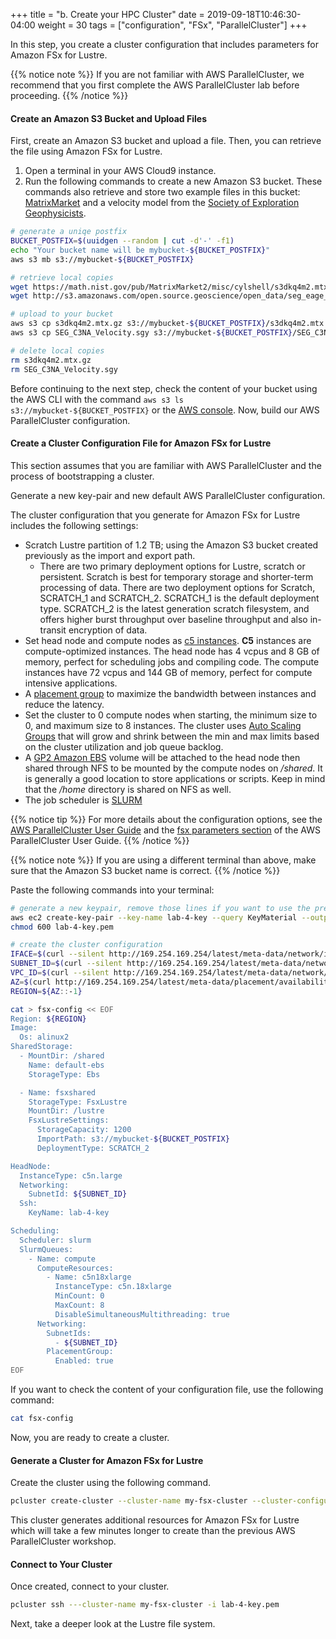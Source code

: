 +++
title = "b. Create your HPC Cluster"
date = 2019-09-18T10:46:30-04:00
weight = 30
tags = ["configuration", "FSx", "ParallelCluster"]
+++

In this step, you create a cluster configuration that includes parameters for Amazon FSx for Lustre.

{{% notice note %}}
If you are not familiar with AWS ParallelCluster, we recommend that you first complete the AWS ParallelCluster lab before proceeding.
{{% /notice %}}

#### Create an Amazon S3 Bucket and Upload Files

First, create an Amazon S3 bucket and upload a file. Then, you can retrieve the file using Amazon FSx for Lustre.

1. Open a terminal in your AWS Cloud9 instance.
2. Run the following commands to create a new Amazon S3 bucket. These commands also retrieve and store two example files in this bucket: [MatrixMarket](https://math.nist.gov/MatrixMarket/) and a velocity model from the [Society of Exploration Geophysicists](https://wiki.seg.org/wiki/SEG_C3_45_shot).

```bash
# generate a uniqe postfix
BUCKET_POSTFIX=$(uuidgen --random | cut -d'-' -f1)
echo "Your bucket name will be mybucket-${BUCKET_POSTFIX}"
aws s3 mb s3://mybucket-${BUCKET_POSTFIX}

# retrieve local copies
wget https://math.nist.gov/pub/MatrixMarket2/misc/cylshell/s3dkq4m2.mtx.gz
wget http://s3.amazonaws.com/open.source.geoscience/open_data/seg_eage_salt/SEG_C3NA_Velocity.sgy

# upload to your bucket
aws s3 cp s3dkq4m2.mtx.gz s3://mybucket-${BUCKET_POSTFIX}/s3dkq4m2.mtx.gz
aws s3 cp SEG_C3NA_Velocity.sgy s3://mybucket-${BUCKET_POSTFIX}/SEG_C3NA_Velocity.sgy

# delete local copies
rm s3dkq4m2.mtx.gz
rm SEG_C3NA_Velocity.sgy
```

Before continuing to the next step, check the content of your bucket using the AWS CLI with the command `aws s3 ls s3://mybucket-${BUCKET_POSTFIX}` or the [AWS console](https://s3.console.aws.amazon.com/s3/). Now, build our AWS ParallelCluster configuration.


#### Create a Cluster Configuration File for Amazon FSx for Lustre

This section assumes that you are familiar with AWS ParallelCluster and the process of bootstrapping a cluster.

Generate a new key-pair and new default AWS ParallelCluster configuration.

The cluster configuration that you generate for Amazon FSx for Lustre includes the following settings:

- Scratch Lustre partition of 1.2 TB; using the Amazon S3 bucket created previously as the import and export path.
  - There are two primary deployment options for Lustre, scratch or persistent. Scratch is best for temporary storage and shorter-term processing of data. There are two deployment options for Scratch, SCRATCH_1 and SCRATCH_2. SCRATCH_1 is the default deployment type. SCRATCH_2 is the latest generation scratch filesystem, and offers higher burst throughput over baseline throughput and also in-transit encryption of data.
- Set head node and compute nodes as [c5 instances](https://aws.amazon.com/ec2/instance-types/c5/). **C5** instances are compute-optimized instances. The head node has 4 vcpus and 8 GB of memory, perfect for scheduling jobs and compiling code. The compute instances have 72 vcpus and 144 GB of memory, perfect for compute intensive applications.
- A [placement group](https://docs.aws.amazon.com/AWSEC2/latest/UserGuide/placement-groups.html#placement-groups-cluster) to maximize the bandwidth between instances and reduce the latency.
- Set the cluster to 0 compute nodes when starting, the minimum size to 0, and maximum size to 8 instances. The cluster uses [Auto Scaling Groups](https://docs.aws.amazon.com/autoscaling/ec2/userguide/AutoScalingGroup.html) that will grow and shrink between the min and max limits based on the cluster utilization and job queue backlog.
- A [GP2 Amazon EBS](https://docs.aws.amazon.com/AWSEC2/latest/UserGuide/AmazonEBS.html) volume will be attached to the head node then shared through NFS to be mounted by the compute nodes on */shared*. It is generally a good location to store applications or scripts. Keep in mind that the */home* directory is shared on NFS as well.
- The job scheduler is [SLURM](https://slurm.schedmd.com/overview.html)

{{% notice tip %}}
For more details about the configuration options, see the [AWS ParallelCluster User Guide](https://docs.aws.amazon.com/parallelcluster/latest/ug/what-is-aws-parallelcluster.html) and the [fsx parameters section](https://docs.aws.amazon.com/parallelcluster/latest/ug/SharedStorage-v3.html#SharedStorage-v3-FsxLustreSettings) of the AWS ParallelCluster User Guide.
{{% /notice %}}

{{% notice note %}}
If you are using a different terminal than above, make sure that the Amazon S3 bucket name is correct.
{{% /notice %}}

Paste the following commands into your terminal:

```bash
# generate a new keypair, remove those lines if you want to use the previous one
aws ec2 create-key-pair --key-name lab-4-key --query KeyMaterial --output text > lab-4-key.pem
chmod 600 lab-4-key.pem

# create the cluster configuration
IFACE=$(curl --silent http://169.254.169.254/latest/meta-data/network/interfaces/macs/)
SUBNET_ID=$(curl --silent http://169.254.169.254/latest/meta-data/network/interfaces/macs/${IFACE}/subnet-id)
VPC_ID=$(curl --silent http://169.254.169.254/latest/meta-data/network/interfaces/macs/${IFACE}/vpc-id)
AZ=$(curl http://169.254.169.254/latest/meta-data/placement/availability-zone)
REGION=${AZ::-1}

cat > fsx-config << EOF
Region: ${REGION}
Image:
  Os: alinux2
SharedStorage:
  - MountDir: /shared
    Name: default-ebs
    StorageType: Ebs

  - Name: fsxshared
    StorageType: FsxLustre
    MountDir: /lustre
    FsxLustreSettings:
      StorageCapacity: 1200
      ImportPath: s3://mybucket-${BUCKET_POSTFIX}
      DeploymentType: SCRATCH_2

HeadNode:
  InstanceType: c5n.large
  Networking:
    SubnetId: ${SUBNET_ID}
  Ssh:
    KeyName: lab-4-key

Scheduling:
  Scheduler: slurm
  SlurmQueues:
    - Name: compute
      ComputeResources:
        - Name: c5n18xlarge
          InstanceType: c5n.18xlarge
          MinCount: 0
          MaxCount: 8
          DisableSimultaneousMultithreading: true
      Networking:
        SubnetIds:
          - ${SUBNET_ID}
        PlacementGroup:
          Enabled: true
EOF
```

If you want to check the content of your configuration file, use the following command:

```bash
cat fsx-config
```


Now, you are ready to create a cluster.

#### Generate a Cluster for Amazon FSx for Lustre

Create the cluster using the following command.

```bash
pcluster create-cluster --cluster-name my-fsx-cluster --cluster-configuration fsx-config
```
This cluster generates additional resources for Amazon FSx for Lustre which will take a few minutes longer to create than the previous AWS ParallelCluster workshop.

#### Connect to Your Cluster

Once created, connect to your cluster.

```bash
pcluster ssh ---cluster-name my-fsx-cluster -i lab-4-key.pem
```

Next, take a deeper look at the Lustre file system.
